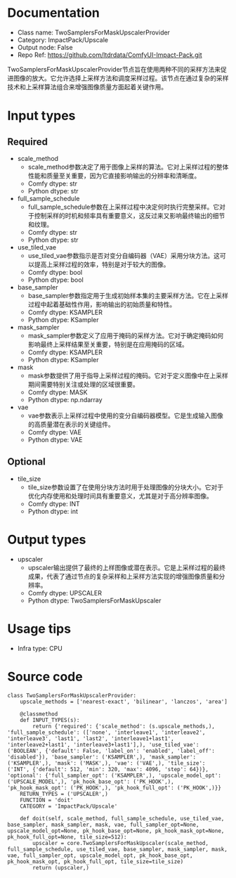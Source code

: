 # Documentation
- Class name: TwoSamplersForMaskUpscalerProvider
- Category: ImpactPack/Upscale
- Output node: False
- Repo Ref: https://github.com/ltdrdata/ComfyUI-Impact-Pack.git

TwoSamplersForMaskUpscalerProvider节点旨在使用两种不同的采样方法来促进图像的放大。它允许选择上采样方法和调度采样过程。该节点在通过复杂的采样技术和上采样算法组合来增强图像质量方面起着关键作用。

# Input types
## Required
- scale_method
    - scale_method参数决定了用于图像上采样的算法。它对上采样过程的整体性能和质量至关重要，因为它直接影响输出的分辨率和清晰度。
    - Comfy dtype: str
    - Python dtype: str
- full_sample_schedule
    - full_sample_schedule参数在上采样过程中决定何时执行完整采样。它对于控制采样的时机和频率具有重要意义，这反过来又影响最终输出的细节和纹理。
    - Comfy dtype: str
    - Python dtype: str
- use_tiled_vae
    - use_tiled_vae参数指示是否对变分自编码器（VAE）采用分块方法。这可以提高上采样过程的效率，特别是对于较大的图像。
    - Comfy dtype: bool
    - Python dtype: bool
- base_sampler
    - base_sampler参数指定用于生成初始样本集的主要采样方法。它在上采样过程中起着基础性作用，影响输出的初始质量和特性。
    - Comfy dtype: KSAMPLER
    - Python dtype: KSampler
- mask_sampler
    - mask_sampler参数定义了应用于掩码的采样方法。它对于确定掩码如何影响最终上采样结果至关重要，特别是在应用掩码的区域。
    - Comfy dtype: KSAMPLER
    - Python dtype: KSampler
- mask
    - mask参数提供了用于指导上采样过程的掩码。它对于定义图像中在上采样期间需要特别关注或处理的区域很重要。
    - Comfy dtype: MASK
    - Python dtype: np.ndarray
- vae
    - vae参数表示上采样过程中使用的变分自编码器模型。它是生成输入图像的高质量潜在表示的关键组件。
    - Comfy dtype: VAE
    - Python dtype: VAE
## Optional
- tile_size
    - tile_size参数设置了在使用分块方法时用于处理图像的分块大小。它对于优化内存使用和处理时间具有重要意义，尤其是对于高分辨率图像。
    - Comfy dtype: INT
    - Python dtype: int

# Output types
- upscaler
    - upscaler输出提供了最终的上样图像或潜在表示。它是上采样过程的最终成果，代表了通过节点的复杂采样和上采样方法实现的增强图像质量和分辨率。
    - Comfy dtype: UPSCALER
    - Python dtype: TwoSamplersForMaskUpscaler

# Usage tips
- Infra type: CPU

# Source code
```
class TwoSamplersForMaskUpscalerProvider:
    upscale_methods = ['nearest-exact', 'bilinear', 'lanczos', 'area']

    @classmethod
    def INPUT_TYPES(s):
        return {'required': {'scale_method': (s.upscale_methods,), 'full_sample_schedule': (['none', 'interleave1', 'interleave2', 'interleave3', 'last1', 'last2', 'interleave1+last1', 'interleave2+last1', 'interleave3+last1'],), 'use_tiled_vae': ('BOOLEAN', {'default': False, 'label_on': 'enabled', 'label_off': 'disabled'}), 'base_sampler': ('KSAMPLER',), 'mask_sampler': ('KSAMPLER',), 'mask': ('MASK',), 'vae': ('VAE',), 'tile_size': ('INT', {'default': 512, 'min': 320, 'max': 4096, 'step': 64})}, 'optional': {'full_sampler_opt': ('KSAMPLER',), 'upscale_model_opt': ('UPSCALE_MODEL',), 'pk_hook_base_opt': ('PK_HOOK',), 'pk_hook_mask_opt': ('PK_HOOK',), 'pk_hook_full_opt': ('PK_HOOK',)}}
    RETURN_TYPES = ('UPSCALER',)
    FUNCTION = 'doit'
    CATEGORY = 'ImpactPack/Upscale'

    def doit(self, scale_method, full_sample_schedule, use_tiled_vae, base_sampler, mask_sampler, mask, vae, full_sampler_opt=None, upscale_model_opt=None, pk_hook_base_opt=None, pk_hook_mask_opt=None, pk_hook_full_opt=None, tile_size=512):
        upscaler = core.TwoSamplersForMaskUpscaler(scale_method, full_sample_schedule, use_tiled_vae, base_sampler, mask_sampler, mask, vae, full_sampler_opt, upscale_model_opt, pk_hook_base_opt, pk_hook_mask_opt, pk_hook_full_opt, tile_size=tile_size)
        return (upscaler,)
```